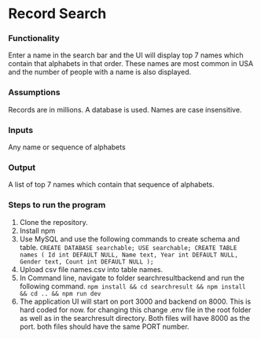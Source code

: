 # Record Search

### Functionality
Enter a name in the search bar and the UI will display top 7 names which contain that alphabets in that order. These names are most common in USA and the number of people with a name is also displayed.

### Assumptions
Records are in millions.
A database is used.
Names are case insensitive.


### Inputs
Any name or sequence of alphabets

### Output
A list of top 7 names which contain that sequence of alphabets.

### Steps to run the program
1. Clone the repository.
2. Install npm
3. Use MySQL and use the following commands to create schema and table.
`CREATE DATABASE searchable;
USE searchable;
CREATE TABLE names (
  Id int DEFAULT NULL,
  Name text,
  Year int DEFAULT NULL,
  Gender text,
  Count int DEFAULT NULL
);`
4. Upload csv file names.csv into table names.
5. In Command line, navigate to folder searchresultbackend and run the following command.
`npm install && cd searchresult && npm install && cd .. && npm run dev`
6. The application UI will start on port 3000 and backend on 8000. This is hard coded for now. for changing this change .env file in the root folder as well as in the searchresult directory. Both files will have 8000 as the port. both files should have the same PORT number.